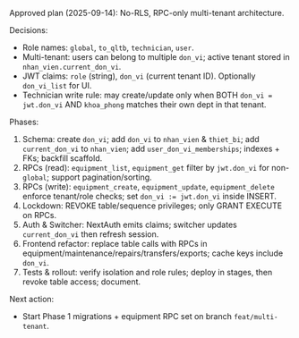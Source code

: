 Approved plan (2025-09-14): No-RLS, RPC-only multi-tenant architecture.

Decisions:
- Role names: `global`, `to_qltb`, `technician`, `user`.
- Multi-tenant: users can belong to multiple `don_vi`; active tenant stored in `nhan_vien.current_don_vi`.
- JWT claims: `role` (string), `don_vi` (current tenant ID). Optionally `don_vi_list` for UI.
- Technician write rule: may create/update only when BOTH `don_vi = jwt.don_vi` AND `khoa_phong` matches their own dept in that tenant.

Phases:
1) Schema: create `don_vi`; add `don_vi` to `nhan_vien` & `thiet_bi`; add `current_don_vi` to `nhan_vien`; add `user_don_vi_memberships`; indexes + FKs; backfill scaffold.
2) RPCs (read): `equipment_list`, `equipment_get` filter by `jwt.don_vi` for non-`global`; support pagination/sorting.
3) RPCs (write): `equipment_create`, `equipment_update`, `equipment_delete` enforce tenant/role checks; set `don_vi := jwt.don_vi` inside INSERT.
4) Lockdown: REVOKE table/sequence privileges; only GRANT EXECUTE on RPCs.
5) Auth & Switcher: NextAuth emits claims; switcher updates `current_don_vi` then refresh session.
6) Frontend refactor: replace table calls with RPCs in equipment/maintenance/repairs/transfers/exports; cache keys include `don_vi`.
7) Tests & rollout: verify isolation and role rules; deploy in stages, then revoke table access; document.

Next action:
- Start Phase 1 migrations + equipment RPC set on branch `feat/multi-tenant`.
